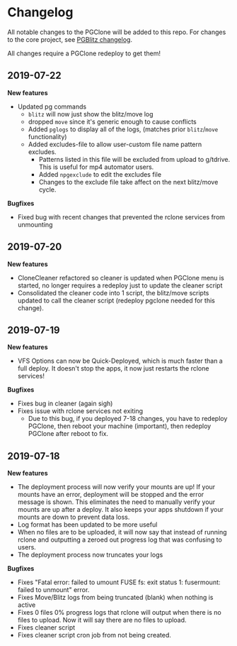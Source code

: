 # Changelog

All notable changes to the PGClone will be added to this repo. For changes to the core project, see [PGBlitz changelog](https://github.com/PGBlitz/PGBlitz.com/blob/v8.6base/CHANGELOG.md).

All changes require a PGClone redeploy to get them!

## 2019-07-22

**New features**

- Updated pg commands
  - `blitz` will now just show the blitz/move log
  - dropped `move` since it's generic enough to cause conflicts
  - Added `pglogs` to display all of the logs, (matches prior `blitz`/`move` functionality)
  - Added excludes-file to allow user-custom file name pattern excludes.
    - Patterns listed in this file will be excluded from upload to g/tdrive. This is useful for mp4 automator users.
    - Added `npgexclude` to edit the excludes file
    - Changes to the exclude file take affect on the next blitz/move cycle.

**Bugfixes**

- Fixed bug with recent changes that prevented the rclone services from unmounting

## 2019-07-20

**New features**

- CloneCleaner refactored so cleaner is updated when PGClone menu is started, no longer requires a redeploy just to update the cleaner script
- Consolidated the cleaner code into 1 script, the blitz/move scripts updated to call the cleaner script (redeploy pgclone needed for this change).

## 2019-07-19

**New features**

- VFS Options can now be Quick-Deployed, which is much faster than a full deploy. It doesn't stop the apps, it now just restarts the rclone services!

**Bugfixes**

- Fixes bug in cleaner (again sigh)
- Fixes issue with rclone services not exiting
  - Due to this bug, if you deployed 7-18 changes, you have to redeploy PGClone, then reboot your machine (important), then redeploy PGClone after reboot to fix.

## 2019-07-18

**New features**

- The deployment process will now verify your mounts are up! If your mounts have an error, deployment will be stopped and the error message is shown. This eliminates the need to manually verify your mounts are up after a deploy. It also keeps your apps shutdown if your mounts are down to prevent data loss.
- Log format has been updated to be more useful
- When no files are to be uploaded, it will now say that instead of running rclone and outputting a zeroed out progress log that was confusing to users.
- The deployment process now truncates your logs

**Bugfixes**

- Fixes "Fatal error: failed to umount FUSE fs: exit status 1: fusermount: failed to unmount" error.
- Fixes Move/Blitz logs from being truncated (blank) when nothing is active
- Fixes 0 files 0% progress logs that rclone will output when there is no files to upload. Now it will say there are no files to upload.
- Fixes cleaner script
- Fixes cleaner script cron job from not being created.
